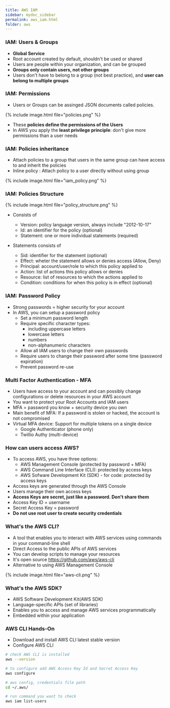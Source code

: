 ```yaml
---
title: AWS IAM
sidebar: mydoc_sidebar
permalink: aws_iam.html
folder: aws
---
```


### IAM: Users & Groups

- **Global Service**
- Root account created by default, shouldn't be used or shared
- Users are people within your organization, and can be grouped
- **Groups only contain users, not other groups**
- Users don't have to belong to a group (not best practice), and **user can belong to multiple groups**

### IAM: Permissions

- Users or Groups can be assinged JSON documents called policies.

{% include image.html file="policies.png" %}

- These **policies define the permissions of the Users**
- In AWS you apply the **least privilege principle**: don't give more permissions than a user needs


### IAM: Policies inheritance

- Attach policies to a group that users in the same group can have access to and inherit the policies
- Inline policy : Attach policy to a user directly without using group

{% include image.html file="iam_policy.png" %}

### IAM: Policies Structure

{% include image.html file="policy_structure.png" %}

- Consists of
  - Version: policy language version, always include "2012-10-17"
  - Id: an identifier for the policy (optional)
  - Statement: one or more individual statements (required)

- Statements consists of
  - Sid: identifier for the statement (optional)
  - Effect: wheter the statement allows or denies access (Allow, Deny)
  - Principal: account/user/role to which this policy applied to
  - Action: list of actions this policy allows or denies
  - Resource: list of resources to which the actions applied to
  - Condition: conditions for when this policy is in effect (optional)

### IAM: Password Policy

- Strong passwords = higher security for your account
- In AWS, you can setup a password policy
  - Set a minimum password length
  - Require specific character types:
    - including uppercase letters
    - lowercase letters
    - numbers
    - non-alphanumeric characters
  - Allow all IAM users to change their own passwords
  - Require users to change their password after some time (password expiration)
  - Prevent password re-use

### Multi Factor Authentication - MFA

- Users have access to your account and can possibly change configurations or delete resources in your AWS account
- You want to protect your Root Accounts and IAM users
- MFA = password you know + security device you own
- Main benefit of MFA: If a password is stolen or hacked, the account is not compromised
- Virtual MFA device: Support for multiple tokens on a single device
  - Google Authenticator (phone only)
  - Twillio Authy (multi-device)

### How can users access AWS?

- To access AWS, you have three options:
  - AWS Management Console (protected by password + MFA)
  - AWS Command Line Interface (CLI): protected by access keys
  - AWS Sofware Development Kit (SDK) - for code: protected by access keys
- Access keys are generated through the AWS Console
- Users manage their own access keys
- **Access Keys are secret, just like a password. Don't share them**
- Access Key ID = username
- Secret Access Key = password
- **Do not use root user to create security credentials**

### What's the AWS CLI?

- A tool that enables you to interact with AWS services using commands in your command-line shell
- Direct Access to the public APIs of AWS services
- You can develop scripts to manage your resources
- It's open source https://github.com/aws/aws-cli
- Alternative to using AWS Management Console

{% include image.html file="aws-cli.png" %}

### What's the AWS SDK?

- AWS Software Development Kit(AWS SDK)
- Language-specific APIs (set of libraries)
- Enables you to access and manage AWS services programmatically
- Embedded within your application


### AWS CLI Hands-On

- Download and install AWS CLI latest stable version
- Configure AWS CLI

```bash
# check AWS CLI is installed
aws --version

# to configure add AWS Access Key Id and Secret Access Key
aws configure

# aws config, credentials file path
cd ~/.aws/

# run command you want to check
aws iam list-users
```